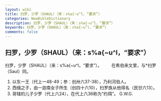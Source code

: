 ```yaml
---
layout: wiki
title: 扫罗，少罗（SHAUL）（来：s%a{~u^l，“要求”）
categories: NewBibleDictionary
description: 扫罗，少罗（SHAUL）（来：s%a{~u^l，“要求”）
keywords: 扫罗，少罗（SHAUL）（来：s%a{~u^l，“要求”）
comments: false
---
```


## 扫罗，少罗（SHAUL）（来：s%a{~u^l，“要求”）



扫罗，少罗（SHAUL）（来：s%a{~u^l，“要求”）。
　　在希伯来文里，与*扫罗（Saul）同。
1. 以东一王（代上一48-49；参：创卅六37-38），乃利河伯人。
2. 西缅之子，由一迦南女子所生（创四十六10），扫罗族从他得名（民廿六13）。
3. 哥辖的儿子少罗（代上六24），在代上六36称为“约珥”。
G.W.G.




